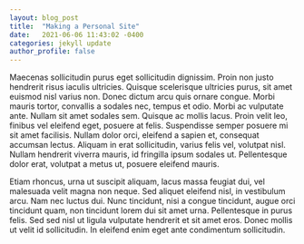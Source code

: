 ```yaml
---
layout: blog_post
title:  "Making a Personal Site"
date:   2021-06-06 11:43:02 -0400
categories: jekyll update
author_profile: false
---
```


Maecenas sollicitudin purus eget sollicitudin dignissim. Proin non justo hendrerit risus iaculis ultricies. Quisque scelerisque ultricies purus, sit amet euismod nisl varius non. Donec dictum arcu quis ornare congue. Morbi mauris tortor, convallis a sodales nec, tempus et odio. Morbi ac vulputate ante. Nullam sit amet sodales sem. Quisque ac mollis lacus. Proin velit leo, finibus vel eleifend eget, posuere at felis. Suspendisse semper posuere mi sit amet facilisis. Nullam dolor orci, eleifend a sapien et, consequat accumsan lectus. Aliquam in erat sollicitudin, varius felis vel, volutpat nisl. Nullam hendrerit viverra mauris, id fringilla ipsum sodales ut. Pellentesque dolor erat, volutpat a metus ut, posuere eleifend mauris.

Etiam rhoncus, urna ut suscipit aliquam, lacus massa feugiat dui, vel malesuada velit magna non neque. Sed aliquet eleifend nisl, in vestibulum arcu. Nam nec luctus dui. Nunc tincidunt, nisi a congue tincidunt, augue orci tincidunt quam, non tincidunt lorem dui sit amet urna. Pellentesque in purus felis. Sed sed nisl ut ligula vulputate hendrerit et sit amet eros. Donec mollis ut velit id sollicitudin. In eleifend enim eget ante condimentum sollicitudin.
